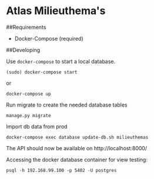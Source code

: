 Atlas Milieuthema's
====================


##Requirements

* Docker-Compose (required)


##Developing


Use `docker-compose` to start a local database.

	(sudo) docker-compose start

or

	docker-compose up


Run migrate to create the needed database tables

    manage.py migrate 


Import db data from prod

    docker-compose exec database update-db.sh milieuthemas


The API should now be available on http://localhost:8000/


Accessing the docker database container for view testing:

	psql -h 192.168.99.100 -p 5402 -U postgres

